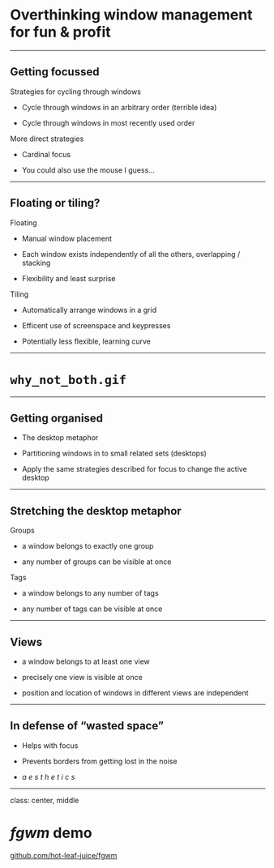 # Overthinking window management for fun &amp; profit

---

## Getting focussed

Strategies for cycling through windows

- Cycle through windows in an arbitrary order (terrible idea)

- Cycle through windows in most recently used order

More direct strategies

- Cardinal focus

- You could also use the mouse I guess&hellip;

---

## Floating or tiling?

Floating

- Manual window placement

- Each window exists independently of all the others, overlapping / stacking

- Flexibility and least surprise

Tiling

- Automatically arrange windows in a grid

- Efficent use of screenspace and keypresses

- Potentially less flexible, learning curve

---

# `why_not_both.gif`

---

## Getting organised

- The desktop metaphor

- Partitioning windows in to small related sets (desktops)

- Apply the same strategies described for focus to change the active desktop

---

## Stretching the desktop metaphor

Groups

- a window belongs to exactly one group

- any number of groups can be visible at once

Tags

- a window belongs to any number of tags

- any number of tags can be visible at once

---

## Views

- a window belongs to at least one view

- precisely one view is visible at once

- position and location of windows in different views are independent

---

## In defense of &ldquo;wasted space&rdquo;

- Helps with focus

- Prevents borders from getting lost in the noise

- *a e s t h e t i c s*

---
class: center, middle

# *fgwm* demo

[github.com/hot-leaf-juice/fgwm](https://github.com/hot-leaf-juice/fgwm)
